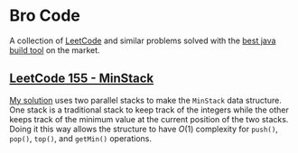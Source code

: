 # Bro Code
A collection of [LeetCode](https://leetcode.com/) and similar problems solved with the [best java build tool](https://gradle.org/) on the market.

## [LeetCode 155 - MinStack](https://leetcode.com/problems/min-stack/)
[My solution](src/main/java/io/github/mharbol/brocode/MinStack.java) uses two parallel stacks to make the `MinStack` data structure.
One stack is a traditional stack to keep track of the integers while the other keeps track of the minimum value at the current position of the two stacks.
Doing it this way allows the structure to have $O(1)$ complexity for `push()`, `pop()`, `top()`, and `getMin()` operations.
